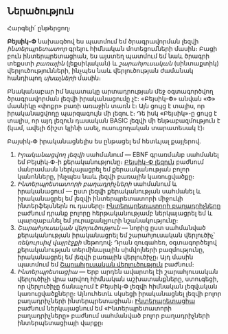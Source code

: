 ## Ներածություն

Հարգելի՛ ընթերցող։

__Բեյսիկ-Փ__ նախագծով ես պատմում եմ ծրագրավորման լեզվի _ինտերպրետատոր_ 
գրելու հիմնական մոտեցումների մասին։ Բացի բուն ինտերպրետացիան, ես այստեղ 
պատմում եմ նաև ծրագրի տեքստի _բառային_ (լեքսիկական) և _շարահյուսական_ 
(սինտաքտիկ) վերլուծությունների, ինչպես նաև վերլուծության ժամանակ հանդիպող 
_սխալների_ մասին։

Բնականաբար իմ նպատակը արտադրության մեջ օգտագործվող ծրագրավորման լեզվի 
իրականացումը չէ։ «Բեյսիկ-Փ» անվան «Փ» մասնիկը «փոքր» բառի առաջին տառն է։ 
Այն ցույց է տալիս, որ իրականացվողը պարզագույն մի լեզու է։ Դե իսկ «Բեյսիկ»-ը 
ցույց է տալիս, որ այդ լեզուն դասական BASIC լեզվի մի ենթաբազմություն է (կամ, 
ավելի ճիշտ կլինի ասել, ուսուցողական տարատեսակ է)։

Բայսիկ֊Փ իրականացնելիս ես ընթացել եմ հետևյալ քայլերով․

1. _Իրականացվող լեզվի_ սահմանում ― EBNF գրառմանբ սահմանել եմ Բեյսիկ֊Փ-ի
քերականությունը։ [Բեյսիկ-Փ լեզուն](language.md) բաժնում մանրամասն ներկայացրել
եմ քերաականության բոլոր կանոնները, ինչպես նաև լեզվի բառային կառուցվածքը։
2. _Ինտերպրետատորի բաղադրիչների_ սահմանում և իրականացում ― ըստ լեզվի 
քերականության սահմանել և իրականացրել եմ լեզվի ինտերպրետատորի միջուկի
ինտերֆեյսներն ու դասերը։ [Ինտերպրետատորի բաղադրիչները](components.md) 
բաժնում դրանք բոլորը հերթականությամբ ներկայացրել եմ և պարզաբանել եմ
յուրաքանչյուրի նշանակությունը։
3. _Շարահյուսական վերլուծություն_ ― նորից ըստ սահմանված քերականության 
իրականացրել եմ շարահյուսական վերլուծիչ՝ _ռեկուրսիվ վայրէջքի_ մեթոդով։ Դրան 
զուգահեռ, օգտագործելով քերականության տերմինալային սիմվոլների բազմությունը, 
իրականացրել եմ լեզվի բառային վերլուծիչը։ Այդ մասին պատմում եմ
[Շարահյուսական վերլուծություն](parsing.md) բաժնում։
4. _Ինտերպրետացիա_ ― Երբ արդեն ավարտել էի շարահյուսական վերլուծիչի վրա արվող 
հիմնական աշխատանքները, ստուգեցի, որ վերլուծիչը ճանաչում է Բեյսիկ֊Փ լեզվի 
հիմնական լեզվական կառուցվածքները։ Այնուհետև սկսեցի իրականացնել լեզվի բոլոր
բաղադրիչների ինտերպրետացիան։ [Ինտերպրետացիա](interpretation.md) բաժնում
ներկայացնում եմ «Ինտերպրետատորի բաղադրիչները» բաժնում սահմանված բոլոր 
բաղադրիչների ինտերպետացիայի վարքը։


